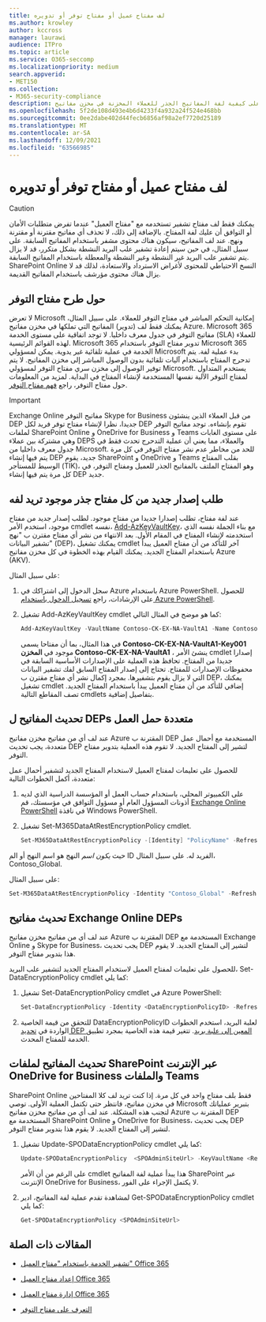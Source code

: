 ```yaml
---
title: لف مفتاح عميل أو مفتاح توفر أو تدويره
ms.author: krowley
author: kccross
manager: laurawi
audience: ITPro
ms.topic: article
ms.service: O365-seccomp
ms.localizationpriority: medium
search.appverid:
- MET150
ms.collection:
- M365-security-compliance
description: تعرف على كيفية لفة المفاتيح الجذر للعملاء المخزنة في مخزن مفاتيح Azure المستخدمة مع "مفتاح العميل". تتضمن الخدمات Exchange Online Skype for Business و SharePoint عبر الإنترنت OneDrive for Business و Teams الملفات.
ms.openlocfilehash: 5f2de108d493e4b6d4233f4a932a24f524e468bb
ms.sourcegitcommit: 0ee2dabe402d44fecb6856af98a2ef7720d25189
ms.translationtype: MT
ms.contentlocale: ar-SA
ms.lasthandoff: 12/09/2021
ms.locfileid: "63566985"
---
```

# <a name="roll-or-rotate-a-customer-key-or-an-availability-key"></a>لف مفتاح عميل أو مفتاح توفر أو تدويره

> [!CAUTION]
> يمكنك فقط لف مفتاح تشفير تستخدمه مع "مفتاح العميل" عندما تفرض متطلبات الأمان أو التوافق أن عليك لفة المفتاح. بالإضافة إلى ذلك، لا تحذف أي مفاتيح مقترنة أو مقترنة ونهج. عند لف المفاتيح، سيكون هناك محتوى مشفر باستخدام المفاتيح السابقة. على سبيل المثال، في حين سيتم إعادة تشفير علب البريد النشطة بشكل متكرر، قد لا يزال يتم تشفير علب البريد غير النشطة وغير النشطة والمعطلة باستخدام المفاتيح السابقة. SharePoint Online النسخ الاحتياطي للمحتوى لأغراض الاسترداد والاستعادة، لذلك قد لا يزال هناك محتوى مؤرشف باستخدام المفاتيح القديمة.

## <a name="about-rolling-the-availability-key"></a>حول طرح مفتاح التوفر

لا تعرض Microsoft إمكانية التحكم المباشر في مفتاح التوفر للعملاء. على سبيل المثال، يمكنك فقط لف (تدوير) المفاتيح التي تملكها في مخزن مفاتيح Azure. Microsoft 365 مفاتيح التوفر في جدول معرف داخليا. لا توجد اتفاقية على مستوى الخدمة (SLA) للعملاء لهذه القوائم الرئيسية. Microsoft 365 تدوير مفتاح التوفر باستخدام Microsoft 365 الخدمة في عملية تلقائية غير يدوية. يمكن لمسؤولي Microsoft بدء عملية لفة. يتم تدحرج المفتاح باستخدام آليات تلقائية بدون الوصول المباشر إلى مخزن المفاتيح. لا يتم توفير الوصول إلى مخزن سري مفتاح التوفر لمسؤولي Microsoft. يستخدم المتداول لمفتاح التوفر الآلية نفسها المستخدمة لإنشاء المفتاح في البداية. لمزيد من المعلومات حول مفتاح التوفر، راجع [فهم مفتاح التوفر](customer-key-availability-key-understand.md).

> [!IMPORTANT]
> Exchange Online مفاتيح التوفر Skype for Business من قبل العملاء الذين ينشئون DEP جديدا، نظرا لإنشاء مفتاح توفر فريد لكل DEP تقوم بإنشاءه. توجد مفاتيح التوفر لملفات SharePoint Online و OneDrive for Business و Teams على مستوى الغابات وهي مشتركة بين عملاء DEPS والعملاء، مما يعني أن عملية التدحرج تحدث فقط في جدول معرف داخليا من Microsoft. للحد من مخاطر عدم نشر مفتاح التوفر في كل مرة يتم فيها إنشاء DEP جديد، يقوم SharePoint و OneDrive و Teams بقلب المفتاح الوسيط للمستأجر (TIK)، وهو المفتاح الملتف بالمفاتيح الجذر للعميل ومفتاح التوفر، في كل مرة يتم فيها إنشاء DEP جديد.

## <a name="request-a-new-version-of-each-existing-root-key-you-want-to-roll"></a>طلب إصدار جديد من كل مفتاح جذر موجود تريد لفه

عند لفة مفتاح، تطلب إصدارا جديدا من مفتاح موجود. لطلب إصدار جديد من مفتاح موجود، استخدم الأمر cmdlet نفسه، [Add-AzKeyVaultKey](/powershell/module/az.keyvault/add-azkeyvaultkey)، مع بناء الجملة نفسه الذي استخدمته لإنشاء المفتاح في المقام الأول. بعد الانتهاء من نشر أي مفتاح مقترن ب "نهج تشفير البيانات" (DEP)، يمكنك تشغيل cmdlet آخر للتأكد من أن مفتاح العميل يبدأ باستخدام المفتاح الجديد. يمكنك القيام بهذه الخطوة في كل مخزن مفاتيح Azure (AKV).

على سبيل المثال:

1. سجل الدخول إلى اشتراكك في Azure باستخدام Azure PowerShell. للحصول على الإرشادات، راجع [تسجيل الدخول باستخدام Azure PowerShell](/powershell/azure/authenticate-azureps).

2. تشغيل Add-AzKeyVaultKey cmdlet كما هو موضح في المثال التالي:

   ```powershell
   Add-AzKeyVaultKey -VaultName Contoso-CK-EX-NA-VaultA1 -Name Contoso-CK-EX-NA-VaultA1-Key001 -Destination HSM -KeyOps @('wrapKey','unwrapKey') -NotBefore (Get-Date -Date "12/27/2016 12:01 AM")
   ```

   في هذا المثال، بما أن مفتاحا يسمى **Contoso-CK-EX-NA-VaultA1-Key001** موجود في **المخزن Contoso-CK-EX-NA-VaultA1** ، ينشئ الأمر cmdlet إصدارا جديدا من المفتاح. تحافظ هذه العملية على الإصدارات الأساسية السابقة في محفوظات الإصدارات للمفتاح. تحتاج إلى إصدار المفتاح السابق لفك تشفير البيانات التي لا يزال يقوم بتشفيرها. بمجرد إكمال نشر أي مفتاح مقترن ب DEP، يمكنك تشغيل cmdlet إضافي للتأكد من أن مفتاح العميل يبدأ باستخدام المفتاح الجديد. تصف المقاطع التالية cmdlets بتفاصيل إضافية.
  
## <a name="update-the-keys-for-multi-workload-deps"></a>تحديث المفاتيح ل DEPs متعددة حمل العمل

عند لف أي من مفاتيح مخزن مفاتيح Azure المقترنة ب DEP المستخدمة مع أحمال عمل متعددة، يجب تحديث DEP لتشير إلى المفتاح الجديد. لا تقوم هذه العملية بتدوير مفتاح التوفر.

للحصول على تعليمات لمفتاح العميل لاستخدام المفتاح الجديد لتشفير أحمال عمل متعددة، أكمل الخطوات التالية:

1. على الكمبيوتر المحلي، باستخدام حساب العمل أو المؤسسة الدراسية الذي لديه أذونات المسؤول العام أو مسؤول التوافق في مؤسستك، قم [Exchange Online PowerShell](/powershell/exchange/connect-to-exchange-online-powershell) في نافذة Windows PowerShell.

2. تشغيل Set-M365DataAtRestEncryptionPolicy cmdlet.
  
   ```powershell
   Set-M365DataAtRestEncryptionPolicy -[Identity] "PolicyName" -Refresh
   ```

حيث *يكون اسم* النهج هو اسم النهج أو الم ID الفريد له. على سبيل المثال، Contoso_Global.

على سبيل المثال:

```powershell
Set-M365DataAtRestEncryptionPolicy -Identity "Contoso_Global" -Refresh
```

## <a name="update-the-keys-for-exchange-online-deps"></a>تحديث مفاتيح Exchange Online DEPs

عند لف أي من مفاتيح مخزن مفاتيح Azure المقترنة ب DEP المستخدمة مع Exchange Online و Skype for Business، يجب تحديث DEP لتشير إلى المفتاح الجديد. لا يقوم هذا بتدوير مفتاح التوفر.

للحصول على تعليمات لمفتاح العميل لاستخدام المفتاح الجديد لتشفير علب البريد، Set-DataEncryptionPolicy cmdlet كما يلي:

1. تشغيل Set-DataEncryptionPolicy cmdlet في Azure PowerShell:
  
   ```powershell
   Set-DataEncryptionPolicy -Identity <DataEncryptionPolicyID> -Refresh
   ```

2. للتحقق من قيمة الخاصية DataEncryptionPolicyID لعلبة البريد، استخدم الخطوات الواردة في [تحديد DEP المعين إلى علبة بريد](customer-key-manage.md#determine-the-dep-assigned-to-a-mailbox). تتغير قيمة هذه الخاصية بمجرد تطبيق الخدمة للمفتاح المحدث.
  
## <a name="update-the-keys-for-sharepoint-online-onedrive-for-business-and-teams-files"></a>تحديث المفاتيح لملفات SharePoint عبر الإنترنت OneDrive for Business والملفات Teams

SharePoint Online فقط بلف مفتاح واحد في كل مرة. إذا كنت تريد لف كلا المفتاحين في مخزن مفاتيح، فانتظر حتى تكتمل العملية الأولى. توصي Microsoft بتبرير عملياتك لتجنب هذه المشكلة. عند لف أي من مفاتيح مخزن مفاتيح Azure المقترنة ب DEP المستخدمة مع SharePoint Online و OneDrive for Business، يجب تحديث DEP لتشير إلى المفتاح الجديد. لا يقوم هذا بتدوير مفتاح التوفر.

1. تشغيل Update-SPODataEncryptionPolicy cmdlet كما يلي:
  
   ```powershell
   Update-SPODataEncryptionPolicy  <SPOAdminSiteUrl> -KeyVaultName <ReplacementKeyVaultName> -KeyName <ReplacementKeyName> -KeyVersion <ReplacementKeyVersion> -KeyType <Primary | Secondary>
   ```

   على الرغم من أن الأمر cmdlet هذا يبدأ عملية لفة المفاتيح SharePoint عبر الإنترنت OneDrive for Business، لا يكتمل الإجراء على الفور.

2. لمشاهدة تقدم عملية لفة المفاتيح، ادير Get-SPODataEncryptionPolicy cmdlet كما يلي:

   ```powershell
   Get-SPODataEncryptionPolicy <SPOAdminSiteUrl>
   ```

## <a name="related-articles"></a>المقالات ذات الصلة

- [تشفير الخدمة باستخدام "مفتاح العميل" Office 365](customer-key-overview.md)

- [إعداد مفتاح العميل Office 365](customer-key-set-up.md)

- [إدارة مفتاح العميل Office 365](customer-key-manage.md)

- [التعرف على مفتاح التوفر](customer-key-availability-key-understand.md)
